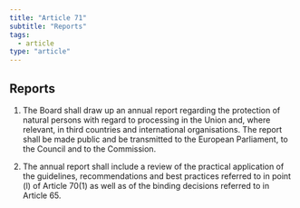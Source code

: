 ```yaml
---
title: "Article 71"
subtitle: "Reports"
tags:
  - article
type: "article"
---
```

## Reports

1. The Board shall draw up an annual report regarding the protection of natural persons with regard to processing in the Union and, where relevant, in third countries and international organisations. The report shall be made public and be transmitted to the European Parliament, to the Council and to the Commission.

2. The annual report shall include a review of the practical application of the guidelines, recommendations and best practices referred to in point (l) of Article 70(1) as well as of the binding decisions referred to in Article 65.
